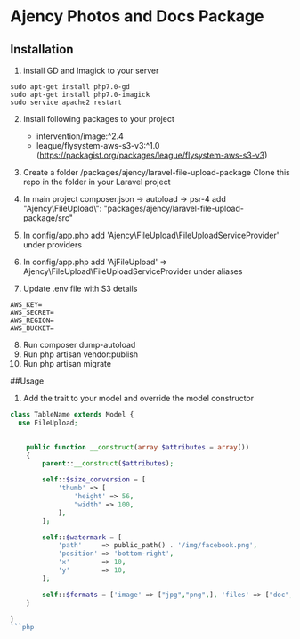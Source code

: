 # Ajency Photos and Docs Package

## Installation
1. install GD and Imagick to your server
```
sudo apt-get install php7.0-gd
sudo apt-get install php7.0-imagick
sudo service apache2 restart
```
2. Install following packages to your project
	- intervention/image:^2.4
	- league/flysystem-aws-s3-v3:^1.0 (https://packagist.org/packages/league/flysystem-aws-s3-v3)

3. Create a folder /packages/ajency/laravel-file-upload-package Clone this repo in the folder in your Laravel project
4. In main project composer.json -> autoload -> psr-4 add "Ajency\\FileUpload\\": "packages/ajency/laravel-file-upload-package/src"
5. In config/app.php add 'Ajency\FileUpload\FileUploadServiceProvider' under providers
6. In config/app.php add 'AjFileUpload' => Ajency\FileUpload\FileUploadServiceProvider under aliases
7. Update .env file with S3 details
```
AWS_KEY=
AWS_SECRET=
AWS_REGION=
AWS_BUCKET=
```
8. Run composer dump-autoload
9. Run php artisan vendor:publish
10. Run php artisan migrate

##Usage

1. Add the trait to your model and override the model constructor
```php
class TableName extends Model { 
  use FileUpload;

    
    public function __construct(array $attributes = array())
	{
	    parent::__construct($attributes);

	    self::$size_conversion = [
	        'thumb' => [
	            'height' => 56, 
	            "width" => 100,
	        ],
	    ];

	    self::$watermark = [
	        'path'     => public_path() . '/img/facebook.png',
	        'position' => 'bottom-right',
	        'x'        => 10,
	        'y'        => 10,
	    ];

	    self::$formats = ['image' => ["jpg","png",], 'files' => ["doc","docx","pdf"]];
	}

}
```php